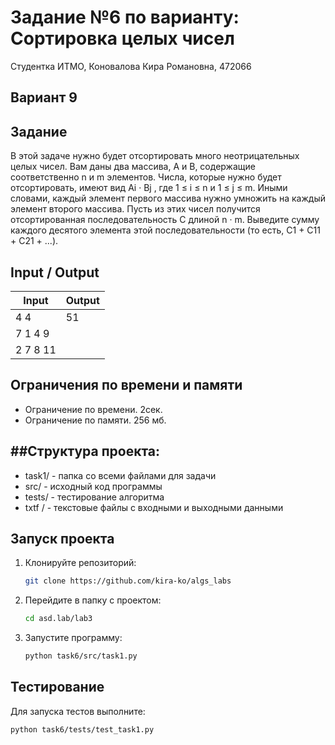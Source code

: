 Задание №6 по варианту: Сортировка целых чисел 
====
Студентка ИТМО, Коновалова Кира Романовна, 472066

Вариант 9
----

Задание
---

В этой задаче нужно будет отсортировать много неотрицательных целых чисел. Вам даны два массива, A и B, содержащие соответственно n и m элементов. Числа, которые нужно будет отсортировать, имеют вид Ai · Bj , где 1 ≤ i ≤ n и 1 ≤ j ≤ m. Иными словами, каждый элемент первого массива нужно умножить на каждый элемент второго массива. Пусть из этих чисел получится отсортированная последовательность C длиной n · m. Выведите сумму каждого десятого элемента этой последовательности (то есть, C1 + C11 + C21 + ...). 


Input / Output
----

| Input    | Output |
|----------|--------|
| 4 4      | 51     |
| 7 1 4 9  |        |
 | 2 7 8 11 |        |



## Ограничения по времени и памяти

- Ограничение по времени. 2сек.
- Ограничение по памяти. 256 мб.

##Структура проекта:
-------
* task1/ - папка со всеми файлами для задачи
* src/ - исходный код программы
* tests/ - тестирование алгоритма
* txtf / - текстовые файлы с входными и выходными данными

## Запуск проекта
1. Клонируйте репозиторий:
   ```bash
   git clone https://github.com/kira-ko/algs_labs
   ```
2. Перейдите в папку с проектом:
   ```bash
   cd asd.lab/lab3
   ```
3. Запустите программу:
   ```bash
   python task6/src/task1.py
   ```
## Тестирование

Для запуска тестов выполните:
   ```bash
   python task6/tests/test_task1.py
   ```